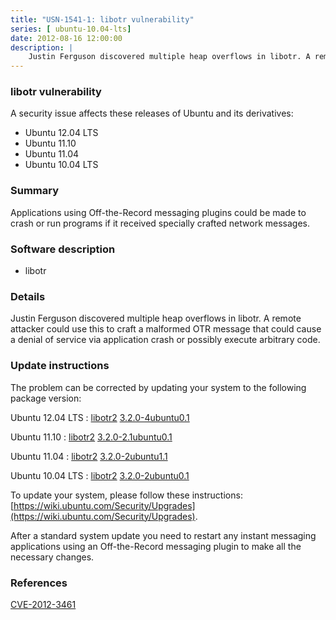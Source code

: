```yaml
---
title: "USN-1541-1: libotr vulnerability"
series: [ ubuntu-10.04-lts]
date: 2012-08-16 12:00:00
description: |
    Justin Ferguson discovered multiple heap overflows in libotr. A remote attacker could use this to craft a malformed OTR message that could cause a denial of service via application crash or possibly execute arbitrary code. 
--- 
```

 
### libotr vulnerability

A security issue affects these releases of Ubuntu and its derivatives:

* Ubuntu 12.04 LTS
* Ubuntu 11.10
* Ubuntu 11.04
* Ubuntu 10.04 LTS

### Summary

Applications using Off-the-Record messaging plugins could be made to crash or run programs if it received specially crafted network
messages.

### Software description

* libotr 

### Details

Justin Ferguson discovered multiple heap overflows in libotr. A remote attacker could use this to craft a malformed OTR message that could cause a denial of service via application crash or possibly execute arbitrary code. 

### Update instructions

The problem can be corrected by updating your system to the following package version:

Ubuntu 12.04 LTS
 : [libotr2](https://launchpad.net/ubuntu/+source/libotr) <span> [3.2.0-4ubuntu0.1](https://launchpad.net/ubuntu/+source/libotr/3.2.0-4ubuntu0.1) </span> 

Ubuntu 11.10
 : [libotr2](https://launchpad.net/ubuntu/+source/libotr) <span> [3.2.0-2.1ubuntu0.1](https://launchpad.net/ubuntu/+source/libotr/3.2.0-2.1ubuntu0.1) </span> 

Ubuntu 11.04
 : [libotr2](https://launchpad.net/ubuntu/+source/libotr) <span> [3.2.0-2ubuntu1.1](https://launchpad.net/ubuntu/+source/libotr/3.2.0-2ubuntu1.1) </span> 

Ubuntu 10.04 LTS
 : [libotr2](https://launchpad.net/ubuntu/+source/libotr) <span> [3.2.0-2ubuntu0.1](https://launchpad.net/ubuntu/+source/libotr/3.2.0-2ubuntu0.1) </span> 

To update your system, please follow these instructions: [https://wiki.ubuntu.com/Security/Upgrades](https://wiki.ubuntu.com/Security/Upgrades).

After a standard system update you need to restart any instant messaging applications using an Off-the-Record messaging plugin to make all the necessary changes. 

### References

 [CVE-2012-3461](http://people.ubuntu.com/~ubuntu-security/cve/CVE-2012-3461)
 

